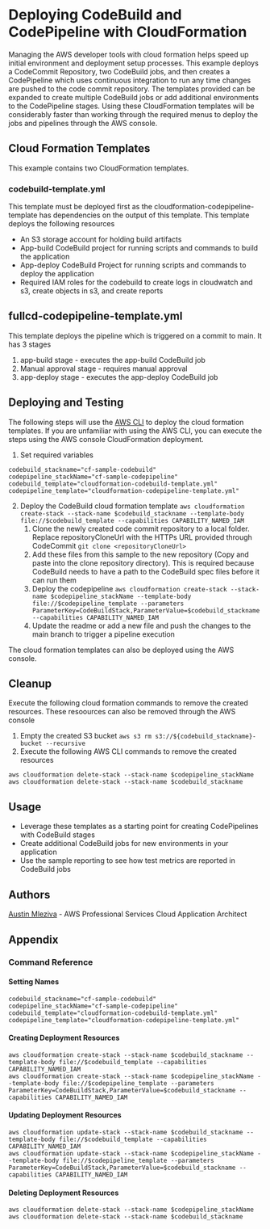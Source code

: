 # Deploying CodeBuild and CodePipeline with CloudFormation

Managing the AWS developer tools with cloud formation helps speed up initial
environment and deployment setup processes. This example deploys a CodeCommit
Repository, two CodeBuild jobs, and then creates a CodePipeline which uses
continuous integration to run any time changes are pushed to the code commit
repository. The templates provided can be expanded to create multiple CodeBuild
jobs or add additional environments to the CodePipeline stages. Using these
CloudFormation templates will be considerably faster than working through the
required menus to deploy the jobs and pipelines through the AWS console.

## Cloud Formation Templates

This example contains two CloudFormation templates.

### codebuild-template.yml

This template must be deployed first as the cloudformation-codepipeline-template
has dependencies on the output of this template. This template deploys the
following resources

- An S3 storage account for holding build artifacts
- App-build CodeBuild project for running scripts and commands to build the
  application
- App-deploy CodeBuild Project for running scripts and commands to deploy the
  application
- Required IAM roles for the codebuild to create logs in cloudwatch and s3,
  create objects in s3, and create reports

## fullcd-codepipeline-template.yml

This template deploys the pipeline which is triggered on a commit to main. It
has 3 stages

1. app-build stage - executes the app-build CodeBuild job
2. Manual approval stage - requires manual approval
3. app-deploy stage - executes the app-deploy CodeBuild job

## Deploying and Testing

The following steps will use the
[AWS CLI](https://docs.aws.amazon.com/cli/latest/userguide/cli-chap-getting-started.html)
to deploy the cloud formation templates. If you are unfamiliar with using the
AWS CLI, you can execute the steps using the AWS console CloudFormation
deployment.

1. Set required variables

```
codebuild_stackname="cf-sample-codebuild"
codepipeline_stackName="cf-sample-codepipeline"
codebuild_template="cloudformation-codebuild-template.yml"
codepipeline_template="cloudformation-codepipeline-template.yml"
```

2. Deploy the CodeBuild cloud formation template
   `aws cloudformation create-stack --stack-name $codebuild_stackname --template-body file://$codebuild_template --capabilities CAPABILITY_NAMED_IAM`
    1. Clone the newly created code commit repository to a local folder. Replace
       repositoryCloneUrl with the HTTPs URL provided through CodeCommit
       `git clone <repositoryCloneUrl>`
    2. Add these files from this sample to the new repository (Copy and paste into
       the clone repository directory). This is required because CodeBuild needs to
       have a path to the CodeBuild spec files before it can run them
    3. Deploy the codepipeline
       `aws cloudformation create-stack --stack-name $codepipeline_stackName --template-body file://$codepipeline_template --parameters ParameterKey=CodeBuildStack,ParameterValue=$codebuild_stackname --capabilities CAPABILITY_NAMED_IAM`
    4. Update the readme or add a new file and push the changes to the main branch
       to trigger a pipeline execution

The cloud formation templates can also be deployed using the AWS console.

## Cleanup

Execute the following cloud formation commands to remove the created resources.
These resoources can also be removed through the AWS console

1. Empty the created S3 bucket
   `aws s3 rm s3://${codebuild_stackname}-bucket --recursive`
2. Execute the following AWS CLI commands to remove the created resources

```
aws cloudformation delete-stack --stack-name $codepipeline_stackName
aws cloudformation delete-stack --stack-name $codebuild_stackname
```

## Usage

- Leverage these templates as a starting point for creating CodePipelines with
  CodeBuild stages
- Create additional CodeBuild jobs for new environments in your application
- Use the sample reporting to see how test metrics are reported in CodeBuild
  jobs

## Authors

[Austin Mleziva](https://github.com/mleziva) - AWS Professional Services Cloud
Application Architect

## Appendix

### Command Reference

#### Setting Names

```
codebuild_stackname="cf-sample-codebuild"
codepipeline_stackName="cf-sample-codepipeline"
codebuild_template="cloudformation-codebuild-template.yml"
codepipeline_template="cloudformation-codepipeline-template.yml"
```

#### Creating Deployment Resources

```
aws cloudformation create-stack --stack-name $codebuild_stackname --template-body file://$codebuild_template --capabilities CAPABILITY_NAMED_IAM
aws cloudformation create-stack --stack-name $codepipeline_stackName --template-body file://$codepipeline_template --parameters ParameterKey=CodeBuildStack,ParameterValue=$codebuild_stackname --capabilities CAPABILITY_NAMED_IAM
```

#### Updating Deployment Resources

```
aws cloudformation update-stack --stack-name $codebuild_stackname --template-body file://$codebuild_template --capabilities CAPABILITY_NAMED_IAM
aws cloudformation update-stack --stack-name $codepipeline_stackName --template-body file://$codepipeline_template --parameters ParameterKey=CodeBuildStack,ParameterValue=$codebuild_stackname --capabilities CAPABILITY_NAMED_IAM
```

#### Deleting Deployment Resources

```
aws cloudformation delete-stack --stack-name $codepipeline_stackName
aws cloudformation delete-stack --stack-name $codebuild_stackname
```
